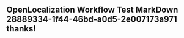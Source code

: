 <properties
ms.topic="hero-topic"
ms.test1="hero-topic"
ms.test2="test"/>

## OpenLocalization Workflow Test MarkDown 28889334-1f44-46bd-a0d5-2e007173a971 thanks!
